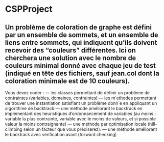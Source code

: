 # CSPProject
## Un problème de coloration de graphe est défini par un ensemble de sommets, et un ensemble de liens entre sommets, qui indiquent qu’ils doivent recevoir des “couleurs” différentes. Ici on cherchera une solution avec le nombre de couleurs minimal donné avec chaque jeu de test (indiqué en tête des fichiers, sauf jean.col dont la coloration minimale est de 10 couleurs).

Vous devez coder :
— les classes permettant de définir un problème de contraintes (variables, domaines,
contraintes)
— les m´ethodes permettant de trouver une instantiation satisfiant un problème donn´e en
appliquant un algorithme de backtrack
— une méthode améliorant le backtrack en implémentant des heuristiques d’ordonnancement
de variables (au moins : variable la plus contrainte, variable avec le moins de
valeurs, et si possible valeur la moins contraignante)
— une méthode par optimisation locale (hill-climbing selon un facteur que vous préciserez).
— une méthode améliorant le backtrack avec vérification avant (forward checking)
